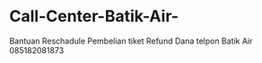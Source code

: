 # Call-Center-Batik-Air-
Bantuan Reschadule Pembelian tiket Refund Dana telpon Batik Air 085182081873
